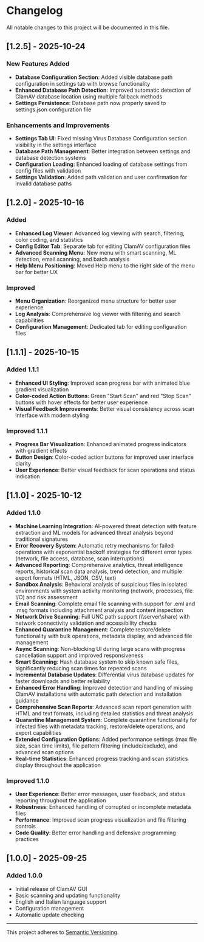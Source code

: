 # Changelog

All notable changes to this project will be documented in this file.

## [1.2.5] - 2025-10-24

### New Features Added

- **Database Configuration Section**: Added visible database path configuration in settings tab with browse functionality
- **Enhanced Database Path Detection**: Improved automatic detection of ClamAV database location using multiple fallback methods
- **Settings Persistence**: Database path now properly saved to settings.json configuration file

### Enhancements and Improvements

- **Settings Tab UI**: Fixed missing Virus Database Configuration section visibility in the settings interface
- **Database Path Management**: Better integration between settings and database detection systems
- **Configuration Loading**: Enhanced loading of database settings from config files with validation
- **Settings Validation**: Added path validation and user confirmation for invalid database paths

## [1.2.0] - 2025-10-16

### Added

- **Enhanced Log Viewer**: Advanced log viewing with search, filtering, color coding, and statistics
- **Config Editor Tab**: Separate tab for editing ClamAV configuration files
- **Advanced Scanning Menu**: New menu with smart scanning, ML detection, email scanning, and batch analysis
- **Help Menu Positioning**: Moved Help menu to the right side of the menu bar for better UX

### Improved

- **Menu Organization**: Reorganized menu structure for better user experience
- **Log Analysis**: Comprehensive log viewer with filtering and search capabilities
- **Configuration Management**: Dedicated tab for editing configuration files

## [1.1.1] - 2025-10-15

### Added 1.1.1

- **Enhanced UI Styling**: Improved scan progress bar with animated blue gradient visualization
- **Color-coded Action Buttons**: Green "Start Scan" and red "Stop Scan" buttons with hover effects for better user experience
- **Visual Feedback Improvements**: Better visual consistency across scan interface with modern styling

### Improved 1.1.1

- **Progress Bar Visualization**: Enhanced animated progress indicators with gradient effects
- **Button Design**: Color-coded action buttons for improved user interface clarity
- **User Experience**: Better visual feedback for scan operations and status indication

## [1.1.0] - 2025-10-12

### Added 1.1.0

- **Machine Learning Integration**: AI-powered threat detection with feature extraction and ML models for advanced threat analysis beyond traditional signatures
- **Error Recovery System**: Automatic retry mechanisms for failed operations with exponential backoff strategies for different error types (network, file access, database, scan interruptions)
- **Advanced Reporting**: Comprehensive analytics, threat intelligence reports, historical scan data analysis, trend detection, and multiple export formats (HTML, JSON, CSV, text)
- **Sandbox Analysis**: Behavioral analysis of suspicious files in isolated environments with system activity monitoring (network, processes, file I/O) and risk assessment
- **Email Scanning**: Complete email file scanning with support for .eml and .msg formats including attachment analysis and content inspection
- **Network Drive Scanning**: Full UNC path support (\\\\server\\share) with network connectivity validation and accessibility checks
- **Enhanced Quarantine Management**: Complete restore/delete functionality with bulk operations, metadata display, and advanced file management
- **Async Scanning**: Non-blocking UI during large scans with progress cancellation support and improved responsiveness
- **Smart Scanning**: Hash database system to skip known safe files, significantly reducing scan times for repeated scans
- **Incremental Database Updates**: Differential virus database updates for faster downloads and better reliability
- **Enhanced Error Handling**: Improved detection and handling of missing ClamAV installations with automatic path detection and installation guidance
- **Comprehensive Scan Reports**: Advanced scan report generation with HTML and text formats, including detailed statistics and threat analysis
- **Quarantine Management System**: Complete quarantine functionality for infected files with metadata tracking, restore/delete operations, and export capabilities
- **Extended Configuration Options**: Added performance settings (max file size, scan time limits), file pattern filtering (include/exclude), and advanced scan options
- **Real-time Statistics**: Enhanced progress tracking and scan statistics display throughout the application

### Improved 1.1.0

- **User Experience**: Better error messages, user feedback, and status reporting throughout the application
- **Robustness**: Enhanced handling of corrupted or incomplete metadata files
- **Performance**: Improved scan progress visualization and file filtering controls
- **Code Quality**: Better error handling and defensive programming practices

## [1.0.0] - 2025-09-25

### Added 1.0.0

- Initial release of ClamAV GUI
- Basic scanning and updating functionality
- English and Italian language support
- Configuration management
- Automatic update checking

---

This project adheres to [Semantic Versioning](https://semver.org/spec/v2.0.0.html).
